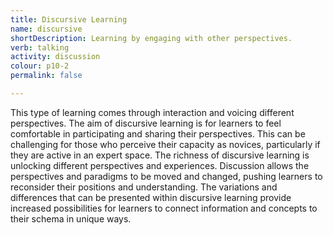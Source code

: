 ```yaml
---
title: Discursive Learning
name: discursive
shortDescription: Learning by engaging with other perspectives.
verb: talking
activity: discussion
colour: p10-2
permalink: false

---
```

This type of learning comes through interaction and voicing different perspectives. The aim of discursive learning is for learners to feel comfortable in participating and sharing their perspectives. This can be challenging for those who perceive their capacity as novices, particularly if they are active in an expert space. The richness of discursive learning is unlocking different perspectives and experiences. Discussion allows the perspectives and paradigms to be moved and changed, pushing learners to reconsider their positions and understanding. The variations and differences that can be presented within discursive learning provide increased possibilities for learners to connect information and concepts to their schema in unique ways.